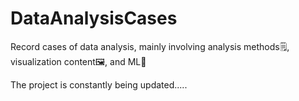 # DataAnalysisCases

Record cases of data analysis, mainly involving analysis methods🗒, visualization content🖼, and ML🤖


The project is constantly being updated.....
